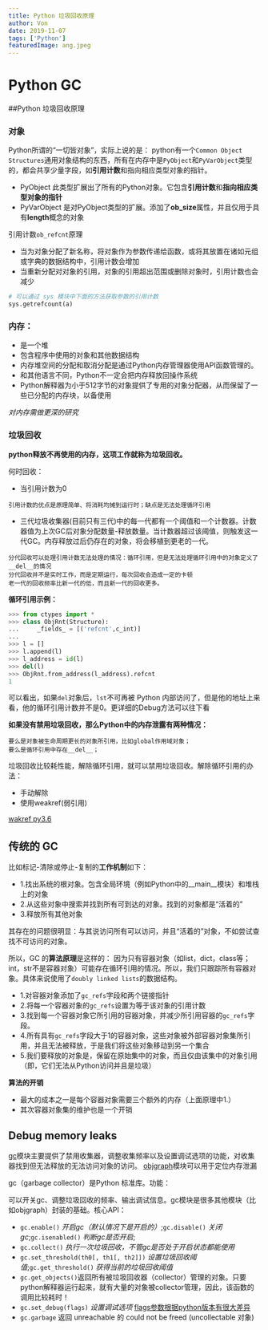 ```yaml
---
title: Python 垃圾回收原理
author: Von
date: 2019-11-07
tags: ['Python']
featuredImage: ang.jpeg
---
```


<!-- toc -->

# Python GC
##Python 垃圾回收原理
### 对象
Python所谓的“一切皆对象”，实际上说的是：
python有一个`Common Object Structures`通用对象结构的东西，所有在内存中是`PyObject`和`PyVarObject`类型的，都会共享少量字段，如**引用计数**和指向相应类型对象的指针。

- PyObject 此类型扩展出了所有的Python对象。它包含**引用计数**和**指向相应类型对象的指针**
- PyVarObject 是对PyObject类型的扩展。添加了**ob_size**属性，并且仅用于具有**length**概念的对象

引用计数`ob_refcnt`原理

- 当为对象分配了新名称，将对象作为参数传递给函数，或将其放置在诸如元组或字典的数据结构中，引用计数会增加
- 当重新分配对对象的引用，对象的引用超出范围或删除对象时，引用计数也会减少

```python
# 可以通过 sys 模块中下面的方法获取参数的引用计数
sys.getrefcount(a)
```
### 内存：

- 是一个堆
- 包含程序中使用的对象和其他数据结构
- 内存堆空间的分配和取消分配是通过Python内存管理器使用API​​函数管理的。
- 和其他语言不同，Python不一定会把内存释放回操作系统
- Python解释器为小于512字节的对象提供了专用的对象分配器，从而保留了一些已分配的内存块，以备使用

*对内存需做更深的研究*

### 垃圾回收
**python释放不再使用的内存，这项工作就称为垃圾回收。**

何时回收：

- 当引用计数为0

```none
引用计数的优点是原理简单、将消耗均摊到运行时；缺点是无法处理循环引用
```

- 三代垃圾收集器(目前只有三代)中的每一代都有一个阈值和一个计数器。计数器值为上次GC后对象分配数量-释放数量。当计数器超过该阈值，则触发这一代GC。内存释放过后仍存在的对象，将会移植到更老的一代。

```none
分代回收可以处理引用计数无法处理的情况：循环引用，但是无法处理循环引用中的对象定义了__del__的情况
分代回收并不是实时工作，而是定期运行，每次回收会造成一定的卡顿
老一代的回收频率比新一代的低，而且新一代的回收更多。
```
**循环引用示例：**

```python
>>> from ctypes import *
>>> class ObjRnt(Structure):
...     _fields_ = [('refcnt',c_int)]
...
>>> l = []
>>> l.append(l)
>>> l_address = id(l)
>>> del(l)
>>> ObjRnt.from_address(l_address).refcnt
1
```
可以看出，如果`del`对象后，`lst`不可再被 Python 内部访问了，但是他的地址上来看，他的循环引用计数并不是0。更详细的Debug方法可以往下看

**如果没有禁用垃圾回收，那么Python中的内存泄露有两种情况：**

```none
要么是对象被生命周期更长的对象所引用，比如global作用域对象；
要么是循环引用中存在__del__；
```

垃圾回收比较耗性能，解除循环引用，就可以禁用垃圾回收。解除循环引用的办法：

- 手动解除
- 使用weakref(弱引用)

[wakref py3.6](https://docs.python.org/3.6/library/weakref.html)
## 传统的 GC
比如标记-清除或停止-复制的**工作机制**如下：

- 1.找出系统的根对象。包含全局环境（例如Python中的__main__模块）和堆栈上的对象
- 2.从这些对象中搜索并找到所有可到达的对象。找到的对象都是“活着的”
- 3.释放所有其他对象

其存在的问题很明显：与其说访问所有可以访问，并且“活着的”对象，不如尝试查找不可访问的对象。

所以，GC 的**算法原理**是这样的：
因为只有容器对象（如list，dict，class等；int，str不是容器对象）可能存在循环引用的情况。所以，我们只跟踪所有容器对象。具体来说使用了`doubly linked lists`的数据结构。

- 1.对容器对象添加了`gc_refs`字段和两个链接指针
- 2.将每一个容器对象的`gc_refs`设置为等于该对象的引用计数
- 3.找到每一个容器对象它所引用的容器对象，并减少所引用容器的`gc_refs`字段。
- 4.所有具有`gc_refs`字段大于1的容器对象，这些对象被外部容器对象集所引用，并且无法被释放，于是我们将这些对象移动到另一个集合
- 5.我们要释放的对象是，保留在原始集中的对象，而且仅由该集中的对象引用（即，它们无法从Python访问并且是垃圾）

**算法的开销**

- 最大的成本之一是每个容器对象需要三个额外的内存（上面原理中1.）
- 其次容器对象集的维护也是一个开销



## Debug memory leaks
[gc](https://docs.python.org/2/library/gc.html)模块主要提供了禁用收集器，调整收集频率以及设置调试选项的功能，对收集器找到但无法释放的无法访问对象的访问。
[objgraph](https://mg.pov.lt/objgraph)模块可以用于定位内存泄漏

gc（garbage collector）是Python 标准库。功能：

可以开关gc、调整垃圾回收的频率、输出调试信息。gc模块是很多其他模块（比如objgraph）封装的基础。核心API：

* `gc.enable()` _开启gc（默认情况下是开启的）_;`gc.disable()` _关闭gc_;`gc.isenabled()` _判断gc是否开启_;
* `gc.collect()` _执行一次垃圾回收，不管gc是否处于开启状态都能使用_
* `gc.set_threshold(th0[, th1[, th2]])` _设置垃圾回收阈值_;`gc.get_threshold()` _获得当前的垃圾回收阈值_
* `gc.get_objects()`返回所有被垃圾回收器（collector）管理的对象。只要python解释器运行起来，就有大量的对象被collector管理，因此，该函数的调用比较耗时！
* `gc.set_debug(flags)` _设置调试选项_ [flags参数根据python版本有很大差异](https://docs.python.org/2/library/gc.html#gc.DEBUG_STATS)
* `gc.garbage` 返回 unreachable 的 could not be freed (uncollectable 对象)


